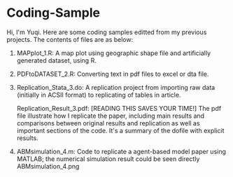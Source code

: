 # Coding-Sample
Hi, I'm Yuqi. Here are some coding samples editted from my previous projects. The contents of files are as below:

1. MAPplot_1.R: A map plot using geographic shape file and artificially generated dataset, using R.

2. PDFtoDATASET_2.R: Converting text in pdf files to excel or dta file.

3. Replication_Stata_3.do: A replication project from importing raw data (initially in ACSII format) to replicating of tables in article.

   Replication_Result_3.pdf: [READING THIS SAVES YOUR TIME!] The pdf file illustrate how I replicate the paper, including main results and comparisons between original results and replication as well as important sections of the code. It's a summary of the dofile with explicit results.

5. ABMsimulation_4.m: Code to replicate a agent-based model paper using MATLAB; the numerical simulation result could be seen directly ABMsimulation_4.png

